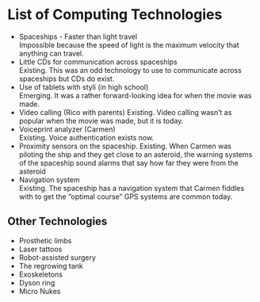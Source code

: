 # List of Computing Technologies  

* Spaceships - Faster than light travel  
Impossible because the speed of light is the maximum velocity that anything can travel. 
* Little CDs for communication across spaceships  
Existing. This was an odd technology to use to communicate across spaceships but CDs do exist.  
* Use of tablets with styli (in high school)  
Emerging. It was a rather forward-looking idea for when the movie was made. 
* Video calling (Rico with parents)
Existing. Video calling wasn’t as popular when the movie was made, but it is today.  
* Voiceprint analyzer (Carmen)  
Existing. Voice authentication exists now. 
* Proximity sensors on the spaceship. 
Existing. When Carmen was piloting the ship and they get close to an asteroid, the warning systems of the spaceship sound alarms that say how far they were from the asteroid
* Navigation system  
Existing. The spaceship has a navigation system that Carmen fiddles with to get the “optimal course” GPS systems are common today.

## Other Technologies
* Prosthetic limbs
* Laser tattoos
* Robot-assisted surgery
* The regrowing tank
* Exoskeletons 
* Dyson ring
* Micro Nukes
